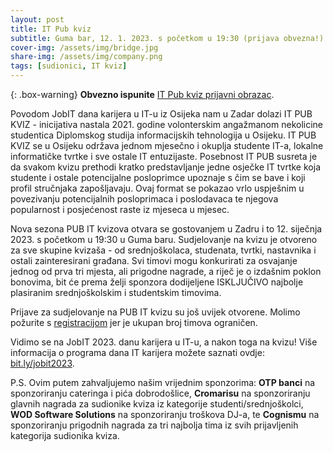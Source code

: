 ```yaml
---
layout: post
title: IT Pub kviz
subtitle: Guma bar, 12. 1. 2023. s početkom u 19:30 (prijava obvezna!)
cover-img: /assets/img/bridge.jpg
share-img: /assets/img/company.png
tags: [sudionici, IT kviz]
---
```


{: .box-warning}
**Obvezno ispunite** [IT Pub kviz prijavni obrazac](https://bit.ly/jobit2023-kviz).

Povodom JobIT dana karijera u IT-u iz Osijeka nam u Zadar dolazi IT PUB KVIZ - inicijativa nastala 2021. godine volonterskim angažmanom nekolicine studentica Diplomskog studija informacijskih tehnologija u Osijeku. IT PUB KVIZ se u Osijeku održava jednom mjesečno i okuplja studente IT-a, lokalne informatičke tvrtke i sve ostale IT entuzijaste. Posebnost IT PUB susreta je da svakom kvizu prethodi kratko predstavljanje jedne osječke IT tvrtke koja studente i ostale potencijalne posloprimce upoznaje s čim se bave i koji profil stručnjaka zapošljavaju. Ovaj format se pokazao vrlo uspješnim u povezivanju potencijalnih posloprimaca i poslodavaca te njegova popularnost i posjećenost raste iz mjeseca u mjesec.  

Nova sezona PUB IT kvizova otvara se gostovanjem u Zadru i to 12. siječnja 2023. s početkom u 19:30 u Guma baru. Sudjelovanje na kvizu je otvoreno za sve skupine kvizaša - od srednjoškolaca, studenata, tvrtki, nastavnika i ostali zainteresirani građana. Svi timovi mogu konkurirati za osvajanje jednog od prva tri mjesta, ali prigodne nagrade, a riječ je o izdašnim poklon bonovima, bit će prema želji sponzora dodijeljene ISKLJUČIVO najbolje plasiranim srednjoškolskim i studentskim timovima. 

Prijave za sudjelovanje na PUB IT kvizu su još uvijek otvorene. Molimo požurite s [registracijom](https://bit.ly/jobit2023-kviz) jer je ukupan broj timova ograničen.

Vidimo se na JobIT 2023. danu karijera u IT-u, a nakon toga na kvizu! Više informacija o programa dana IT karijera možete saznati ovdje: [bit.ly/jobit2023](https://bit.ly/jobit2023).
 
P.S.
Ovim putem zahvaljujemo našim vrijednim sponzorima: **OTP banci** na sponzoriranju cateringa i pića dobrodošlice, **Cromarisu** na sponzoriranju glavnih nagrada za sudionike kviza iz kategorije studenti/srednjoškolci, **WOD Software Solutions** na sponzoriranju troškova DJ-a, te **Cognismu** na sponzoriranju prigodnih nagrada za tri najbolja tima iz svih prijavljenih kategorija sudionika kviza.
